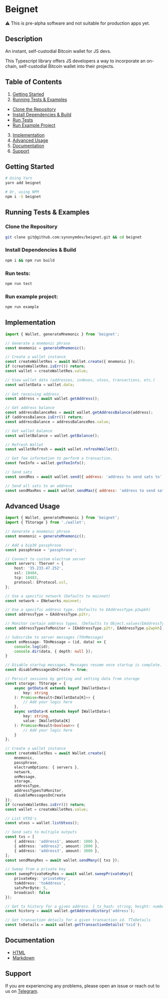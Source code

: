# Beignet

:warning: This is pre-alpha software and not suitable for production apps yet.

## Description

An instant, self-custodial Bitcoin wallet for JS devs.

This Typescript library offers JS developers a way to incorporate an on-chain, self-custodial Bitcoin wallet into their projects.

## Table of Contents

1. [Getting Started](#getting-started)
2. [Running Tests & Examples](#running-tests--examples)
  - [Clone the Repository](#clone-the-repository)
  - [Install Dependencies & Build](#install-dependencies--build)
  - [Run Tests](#run-tests)
  - [Run Example Project](#run-example-project)
3. [Implementation](#implementation)
4. [Advanced Usage](#advanced-usage)
5. [Documentation](#documentation)
6. [Support](#support)

## Getting Started

```bash
# Using Yarn
yarn add beignet

# Or, using NPM
npm i -S beignet
```

## Running Tests & Examples

### Clone the Repository

```bash
git clone git@github.com:synonymdev/beignet.git && cd beignet
```

### Install Dependencies & Build

```bash
npm i && npm run build
```

### Run tests:

```bash
npm run test
```

### Run example project:
```bash
npm run example
```

## Implementation
```javascript
import { Wallet, generateMnemonic } from 'beignet';

// Generate a mnemonic phrase
const mnemonic = generateMnemonic();

// Create a wallet instance
const createWalletRes = await Wallet.create({ mnemonic });
if (createWalletRes.isErr()) return;
const wallet = createWalletRes.value;

// View wallet data (addresses, indexes, utxos, transactions, etc.)
const walletData = wallet.data;
  
// Get receiving address
const address = await wallet.getAddress();

// Get address balance
const addressBalanceRes = await wallet.getAddressBalance(address);
if (addressBalance.isErr()) return;
const addressBalance = addressBalanceRes.value;

// Get wallet balance
const walletBalance = wallet.getBalance();

// Refresh Wallet
const walletRefresh = await wallet.refreshWallet();

// Get fee information to perform a transaction.
const feeInfo = wallet.getFeeInfo();

// Send sats
const sendRes = await wallet.send({ address: 'address to send sats to', amount: 1000, satPerByte: 2 });

// Send all sats to an address
const sendMaxRes = await wallet.sendMax({ address: 'address to send sats to', satPerByte: 2 });
```

## Advanced Usage

```typescript
import { Wallet, generateMnemonic } from 'beignet';
import { TStorage } from './wallet';

// Generate a mnemonic phrase
const mnemonic = generateMnemonic();

// Add a bip39 passphrase
const passphrase = 'passphrase';

// Connect to custom electrum server
const servers: TServer = {
	host: '35.233.47.252',
	ssl: 18484,
	tcp: 18483,
	protocol: EProtocol.ssl,
};

// Use a specific network (Defaults to mainnet)
const network = ENetworks.mainnet;

// Use a specific address type. (Defaults to EAddressType.p2wpkh)
const addressType = EAddressType.p2tr;

// Monitor certain address types. (Defaults to Object.values(EAddressType))
const addressTypesToMonitor = [EAddressType.p2tr, EAddressType.p2wpkh];

// Subscribe to server messages (TOnMessage)
const onMessage: TOnMessage = (id, data) => {
	console.log(id);
	console.dir(data, { depth: null });
}

// Disable startup messages. Messages resume once startup is complete. (Defaults to false)
const disableMessagesOnCreate = true;

// Persist sessions by getting and setting data from storage
const storage: TStorage = {
	async getData<K extends keyof IWalletData>(
		key: string
	): Promise<Result<IWalletData[K]>> {
		// Add your logic here
	},
	async setData<K extends keyof IWalletData>(
		key: string,
		value: IWalletData[K]
	): Promise<Result<boolean>> {
		// Add your logic here
	}
};

// Create a wallet instance
const createWalletRes = await Wallet.create({
	mnemonic,
	passphrase,
	electrumOptions: { servers },
	network,
	onMessage,
	storage, 
    addressType,
	addressTypesToMonitor,
	disableMessagesOnCreate
});
if (createWalletRes.isErr()) return;
const wallet = createWalletRes.value;

// List UTXO's
const utxos = wallet.listUtxos();

// Send sats to multiple outputs
const txs = [
	{ address: 'address1', amount: 1000 },
	{ address: 'address2', amount: 2000 },
	{ address: 'address3', amount: 3000 },
];
const sendManyRes = await wallet.sendMany({ txs });

// Sweep from a private key
const sweepPrivateKeyRes = await wallet.sweepPrivateKey({
	privateKey: 'privateKey',
	toAddress: 'toAddress',
	satsPerByte: 5,
	broadcast: false
});

// Get tx history for a given address. { tx_hash: string; height: number; }[]
const history = await wallet.getAddressHistory('address');

// Get transaction details for a given transaction id. TTxDetails
const txDetails = await wallet.getTransactionDetails('txid');
```

## Documentation
- [HTML](docs/html/classes/Wallet.html)
- [Markdown](docs/markdown/classes/Wallet.md)

## Support

If you are experiencing any problems, please open an issue or reach out to us on [Telegram](https://t.me/bitkitchat).
